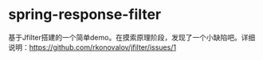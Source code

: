 # spring-response-filter
基于Jfilter搭建的一个简单demo。在摸索原理阶段，发现了一个小缺陷吧。详细说明：https://github.com/rkonovalov/jfilter/issues/1
